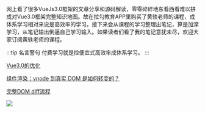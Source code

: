 网上看了很多VueJs3.0框架的文章分享和源码解读，零零碎碎地东看西看难以拼成对Vue3.0框架完整知识地图。故在拉勾教育APP里购买了黄轶老师的课程，成体系学习相对来说是高效率的学习。接下来会从课程的学习整理出笔记，算是加深学习，从笔记输出倒逼自己学习输入。如果读者们看了我的笔记意犹未尽，欢迎大家订阅黄轶老师的课程。

:::tip 名言警句
付费学习就是捡便宜式高效率成体系学习。
:::

[Vue3.0的优化](/vue3.x/notes/frameOptimize)

[组件渲染：vnode 到真实 DOM 是如何转变的？](/vue3.x/notes/componentRender)

[完整DOM diff流程](/vue3.x/notes/domDiff)

![](https://upload-images.jianshu.io/upload_images/3061147-f93f4e3c0b200497.png?imageMogr2/auto-orient/strip%7CimageView2/2/w/1240)


